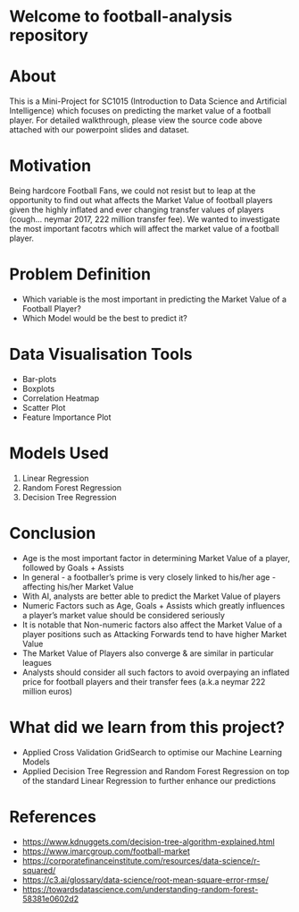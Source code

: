 # Welcome to football-analysis repository
# About
This is a Mini-Project for SC1015 (Introduction to Data Science and Artificial Intelligence) which focuses on predicting the market value of a football player. For detailed walkthrough, please view the source code above attached with our powerpoint slides and dataset.

# Motivation
Being hardcore Football Fans, we could not resist but to leap at the opportunity to find out what affects the Market Value of football players given the highly inflated and ever changing transfer values of players (cough... neymar 2017, 222 million transfer fee). We wanted to investigate the most important facotrs which will affect the market value of a football player.

# Problem Definition
* Which variable is the most important in predicting the Market Value of a Football Player?
* Which Model would be the best to predict it?

# Data Visualisation Tools
* Bar-plots
* Boxplots
* Correlation Heatmap
* Scatter Plot
* Feature Importance Plot

# Models Used 
1. Linear Regression
2. Random Forest Regression
3. Decision Tree Regression

# Conclusion
* Age is the most important factor in determining Market Value of a player, followed by Goals + Assists
* In general - a footballer’s prime is very closely linked to his/her age - affecting his/her Market Value
* With AI, analysts are better able to predict the Market Value of players
* Numeric Factors such as Age, Goals + Assists which greatly influences a player’s market value should be considered seriously
* It is notable that Non-numeric factors also affect the Market Value of a player positions such as Attacking Forwards tend to have higher Market Value
* The Market Value of Players also converge & are similar in particular leagues
* Analysts should consider all such factors to avoid overpaying an inflated price for football players and their transfer fees (a.k.a neymar 222 million euros)

# What did we learn from this project?
* Applied Cross Validation GridSearch to optimise our Machine Learning Models
* Applied Decision Tree Regression and Random Forest Regression on top of the standard Linear Regression to further enhance our predictions

# References
* https://www.kdnuggets.com/decision-tree-algorithm-explained.html
* https://www.imarcgroup.com/football-market
* https://corporatefinanceinstitute.com/resources/data-science/r-squared/
* https://c3.ai/glossary/data-science/root-mean-square-error-rmse/
* https://towardsdatascience.com/understanding-random-forest-58381e0602d2



